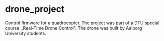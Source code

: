 # drone_project
Control firmware for a quadrocopter. The project was part of a DTU special course ,,Real-Time Drone Control". The drone was built by Aalborg University students.
